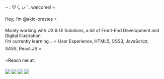 
⌢ : ♡ ⤹ ぃ ﾟ. welcome! ⭐
 
 Hey, I’m @akio-orestes ⭐
 
 Mainly working with UX & UI Solutions, a bit of Front-End Development and Digital Illustration <br>
 I’m currently learning ...⭐ User Experience, HTML5, CSS3, JavaScript, SASS, React.JS ⭐
 
⭐Reach me at: 
 <div> 
  <a href="https://instagram.com/art.cybermoon" target="_blank"><img src="https://img.shields.io/badge/-Instagram-%23E4405F?style=for-the-badge&logo=instagram&logoColor=white" target="_blank"></a>
  <a href="https://www.linkedin.com/in/akio-orestes-7604221b3" target="_blank"><img src="https://img.shields.io/badge/-LinkedIn-%230077B5?style=for-the-badge&logo=linkedin&logoColor=white" target="_blank"></a> 
  <a href="https://www.cybermoon.art" target="_blank"><img src="https://img.shields.io/badge/Blogger-FF5722?style=for-the-badge&logo=blogger&logoColor=white" target="_blank"></a>
  <a href = "mailto:akio.orestes@gmail.com"><img src="https://img.shields.io/badge/-Gmail-%23333?style=for-the-badge&logo=gmail&logoColor=white" target="_blank"></a>
  
  
 
</div>
